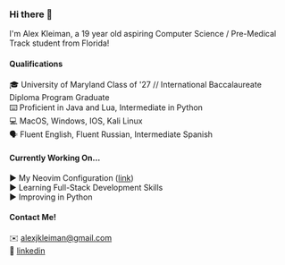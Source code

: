 ### Hi there 👋

I'm Alex Kleiman, a 19 year old aspiring Computer Science / Pre-Medical Track student from Florida!

#### Qualifications

🎓 University of Maryland Class of '27 // International Baccalaureate Diploma Program Graduate\
⌨️ Proficient in Java and Lua, Intermediate in Python\
💻 MacOS, Windows, IOS, Kali Linux\
🗣️ Fluent English, Fluent Russian, Intermediate Spanish

#### Currently Working On...

▶ My Neovim Configuration ([link](https://github.com/kle1man/nvim))\
▶ Learning Full-Stack Development Skills\
▶ Improving in Python

#### Contact Me!

✉️ alexjkleiman@gmail.com\
🔗 [linkedin](https://www.linkedin.com/in/kle1man/)

<!--
**kle1man/kle1man** is a ✨ _special_ ✨ repository because its `README.md` (this file) appears on your GitHub profile.

Here are some ideas to get you started:

- 🔭 I’m currently working on ...
- 🌱 I’m currently learning ...
- 👯 I’m looking to collaborate on ...
- 🤔 I’m looking for help with ...
- 💬 Ask me about ...
- 📫 How to reach me: ...
- 😄 Pronouns: ...
- ⚡ Fun fact: ...
-->

